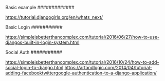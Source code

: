 Basic example
#############

https://tutorial.djangogirls.org/en/whats_next/

Basic Login
###########

https://simpleisbetterthancomplex.com/tutorial/2016/06/27/how-to-use-djangos-built-in-login-system.html


Social Auth
###########

https://simpleisbetterthancomplex.com/tutorial/2016/10/24/how-to-add-social-login-to-django.html
https://artandlogic.com/2014/04/tutorial-adding-facebooktwittergoogle-authentication-to-a-django-application/
